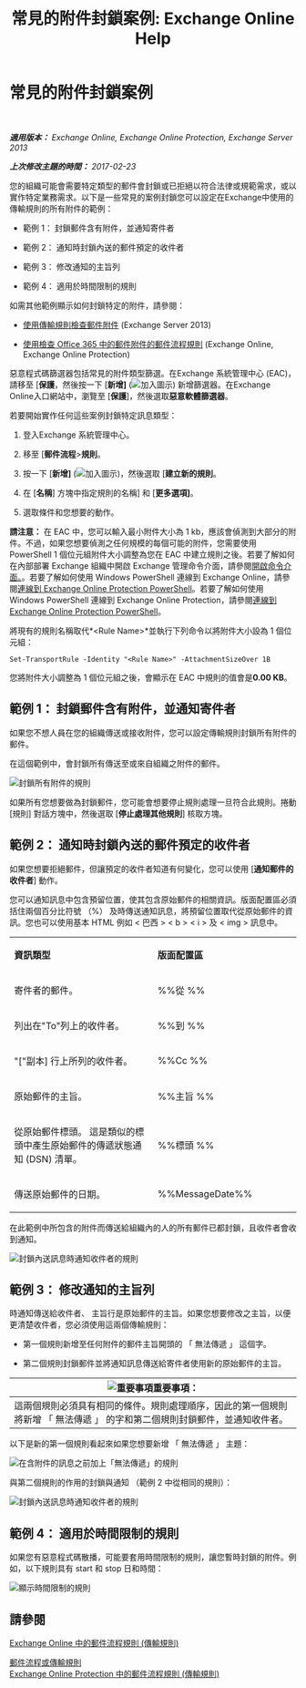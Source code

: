 ﻿---
title: '常見的附件封鎖案例: Exchange Online Help'
TOCTitle: 常見的附件封鎖案例
ms:assetid: 5c576439-d55b-4c7f-90ed-a7f72cbb16c2
ms:mtpsurl: https://technet.microsoft.com/zh-tw/library/Dn950026(v=EXCHG.150)
ms:contentKeyID: 65210907
ms.date: 05/23/2018
mtps_version: v=EXCHG.150
ms.translationtype: MT
---

# 常見的附件封鎖案例

 

_**適用版本：** Exchange Online, Exchange Online Protection, Exchange Server 2013_

_**上次修改主題的時間：** 2017-02-23_

您的組織可能會需要特定類型的郵件會封鎖或已拒絕以符合法律或規範需求，或以實作特定業務需求。以下是一些常見的案例封鎖您可以設定在Exchange中使用的傳輸規則的所有附件的範例：

  -  
    範例 1： 封鎖郵件含有附件，並通知寄件者

  -  
    範例 2： 通知時封鎖內送的郵件預定的收件者

  -  
    範例 3： 修改通知的主旨列

  -  
    範例 4： 適用於時間限制的規則

如需其他範例顯示如何封鎖特定的附件，請參閱：

  - [使用傳輸規則檢查郵件附件](use-transport-rules-to-inspect-message-attachments-exchange-2013-help.md) (Exchange Server 2013)

  - [使用檢查 Office 365 中的郵件附件的郵件流程規則](https://technet.microsoft.com/zh-tw/library/jj919236\(v=exchg.150\)) (Exchange Online, Exchange Online Protection)

惡意程式碼篩選器包括常見的附件類型篩選。在Exchange 系統管理中心 (EAC)，請移至 \[**保護**，然後按一下 \[**新增\]** (![加入圖示](images/JJ218640.c1e75329-d6d7-4073-a27d-498590bbb558(EXCHG.150).gif "加入圖示")) 新增篩選器。在Exchange Online入口網站中，瀏覽至 \[**保護**\]，然後選取**惡意軟體篩選器**。

若要開始實作任何這些案例封鎖特定訊息類型：

1.  登入Exchange 系統管理中心。

2.  移至 \[**郵件流程**\>**規則**。

3.  按一下 \[**新增\]** (![加入圖示](images/JJ218640.c1e75329-d6d7-4073-a27d-498590bbb558(EXCHG.150).gif "加入圖示"))，然後選取 \[**建立新的規則**。

4.  在 \[**名稱**\] 方塊中指定規則的名稱\] 和 \[**更多選項\]**。

5.  選取條件和您想要的動作。

**請注意：**  在 EAC 中，您可以輸入最小附件大小為 1 kb，應該會偵測到大部分的附件。不過，如果您想要偵測之任何規模的每個可能的附件，您需要使用 PowerShell 1 個位元組附件大小調整為您在 EAC 中建立規則之後。若要了解如何在內部部署 Exchange 組織中開啟 Exchange 管理命令介面，請參閱[開啟命令介面。](https://technet.microsoft.com/zh-tw/library/dd638134\(v=exchg.150\))。若要了解如何使用 Windows PowerShell 連線到 Exchange Online，請參閱[連線到 Exchange Online Protection PowerShell](https://go.microsoft.com/fwlink/p/?linkid=396554)。若要了解如何使用 Windows PowerShell 連線到 Exchange Online Protection，請參閱[連線到 Exchange Online Protection PowerShell](https://go.microsoft.com/fwlink/p/?linkid=627290)。

將現有的規則名稱取代*\<Rule Name\>*並執行下列命令以將附件大小設為 1 個位元組：

    Set-TransportRule -Identity "<Rule Name>" -AttachmentSizeOver 1B

您將附件大小調整為 1 個位元組之後，會顯示在 EAC 中規則的值會是**0.00 KB**。

## 範例 1： 封鎖郵件含有附件，並通知寄件者

如果您不想人員在您的組織傳送或接收附件，您可以設定傳輸規則封鎖所有附件的郵件。

在這個範例中，會封鎖所有傳送至或來自組織之附件的郵件。

![封鎖所有附件的規則](images/Dn950026.38094183-166f-4ba5-a9cf-242e7d0f4e04(EXCHG.150).png "封鎖所有附件的規則")

如果所有您想要做為封鎖郵件，您可能會想要停止規則處理一旦符合此規則。捲動 \[規則\] 對話方塊中，然後選取 \[**停止處理其他規則**\] 核取方塊。

## 範例 2： 通知時封鎖內送的郵件預定的收件者

如果您想要拒絕郵件，但讓預定的收件者知道有何變化，您可以使用 \[**通知郵件的收件者**\] 動作。

您可以通知訊息中包含預留位置，使其包含原始郵件的相關資訊。版面配置區必須括住兩個百分比符號 （%） 及時傳送通知訊息，將預留位置取代從原始郵件的資訊。您也可以使用基本 HTML 例如 \< 巴西 \> \< b \> \< i \> 及 \< img \> 訊息中。


<table>
<colgroup>
<col style="width: 50%" />
<col style="width: 50%" />
</colgroup>
<tbody>
<tr class="odd">
<td><p><strong>資訊類型</strong></p></td>
<td><p><strong>版面配置區</strong></p></td>
</tr>
<tr class="even">
<td><p>寄件者的郵件。</p></td>
<td><p>%%從 %%</p></td>
</tr>
<tr class="odd">
<td><p>列出在&quot;To&quot;列上的收件者。</p></td>
<td><p>%%到 %%</p></td>
</tr>
<tr class="even">
<td><p>&quot;[&quot;副本] 行上所列的收件者。</p></td>
<td><p>%%Cc %%</p></td>
</tr>
<tr class="odd">
<td><p>原始郵件的主旨。</p></td>
<td><p>%%主旨 %%</p></td>
</tr>
<tr class="even">
<td><p>從原始郵件標頭。 這是類似的標頭中產生原始郵件的傳遞狀態通知 (DSN) 清單。</p></td>
<td><p>%%標頭 %%</p></td>
</tr>
<tr class="odd">
<td><p>傳送原始郵件的日期。</p></td>
<td><p>%%MessageDate%%</p></td>
</tr>
</tbody>
</table>


在此範例中所包含的附件而傳送給組織內的人的所有郵件已都封鎖，且收件者會收到通知。

![封鎖內送訊息時通知收件者的規則](images/Dn950026.f9a14733-d68a-4528-a736-206325881c47(EXCHG.150).png "封鎖內送訊息時通知收件者的規則")

## 範例 3： 修改通知的主旨列

時通知傳送給收件者、 主旨行是原始郵件的主旨。如果您想要修改之主旨，以便更清楚收件者，您必須使用這兩個傳輸規則：

  - 第一個規則新增至任何附件的郵件主旨開頭的 「 無法傳遞 」 這個字。

  - 第二個規則封鎖郵件並將通知訊息傳送給寄件者使用新的原始郵件的主旨。

<table>
<thead>
<tr class="header">
<th><img src="images/Bb124558.important(EXCHG.150).gif" title="重要事項" alt="重要事項" />重要事項：</th>
</tr>
</thead>
<tbody>
<tr class="odd">
<td>這兩個規則必須具有相同的條件。規則處理順序，因此的第一個規則將新增 「 無法傳遞 」 的字和第二個規則封鎖郵件，並通知收件者。</td>
</tr>
</tbody>
</table>


以下是新的第一個規則看起來如果您想要新增 「 無法傳遞 」 主題：

![在含附件的訊息之前加上「無法傳遞」的規則](images/Dn950026.2552b0bd-c69d-48b4-9e69-267fcaf20e70(EXCHG.150).png "在含附件的訊息之前加上「無法傳遞」的規則")

與第二個規則的作用的封鎖與通知 （範例 2 中從相同的規則）：

![封鎖內送訊息時通知收件者的規則](images/Dn950026.f9a14733-d68a-4528-a736-206325881c47(EXCHG.150).png "封鎖內送訊息時通知收件者的規則")

## 範例 4： 適用於時間限制的規則

如果您有惡意程式碼散播，可能要套用時間限制的規則，讓您暫時封鎖的附件。例如，以下規則具有 start 和 stop 日和時間：

![顯示時間限制的規則](images/Dn950026.bdc8c4d8-72fa-4c5b-97f2-5fe76d50e643(EXCHG.150).png "顯示時間限制的規則")

## 請參閱


[Exchange Online 中的郵件流程規則 (傳輸規則)](https://technet.microsoft.com/zh-tw/library/jj919238\(v=exchg.150\))  


[郵件流程或傳輸規則](mail-flow-rules-transport-rules-in-exchange-2013-exchange-2013-help.md)  
[Exchange Online Protection 中的郵件流程規則 (傳輸規則)](https://technet.microsoft.com/zh-tw/library/dn271424\(v=exchg.150\))

